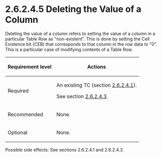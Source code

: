 <html dir="LTR" xmlns:mshelp="http://msdn.microsoft.com/mshelp" xmlns:ddue="http://ddue.schemas.microsoft.com/authoring/2003/5" xmlns:xlink="http://www.w3.org/1999/xlink" xmlns:tool="http://www.microsoft.com/tooltip">
    <head>
        <meta http-equiv="Content-Type" content="text/html; CHARSET=utf-8"></meta>
        <meta name="save" content="history"></meta>
        <title>2.6.2.4.5 Deleting the Value of a Column</title>
        <xml>
            <mshelp:toctitle title="2.6.2.4.5 Deleting the Value of a Column"></mshelp:toctitle>
            <mshelp:rltitle title="[MS-PST]: Deleting the Value of a Column"></mshelp:rltitle>
            <mshelp:keyword index="A" term="332d9862-9d0c-413e-9222-e3c553c81833"></mshelp:keyword>
            <mshelp:attr name="DCSext.ContentType" value="open specification"></mshelp:attr>
            <mshelp:attr name="AssetID" value="332d9862-9d0c-413e-9222-e3c553c81833"></mshelp:attr>
            <mshelp:attr name="TopicType" value="kbRef"></mshelp:attr>
            <mshelp:attr name="DCSext.Title" value="[MS-PST]: Deleting the Value of a Column" />
        </xml>
    </head>
    <body>
        <div id="header">
            <h1 class="heading">2.6.2.4.5 Deleting the Value of a Column</h1>
        </div>
        <div id="mainSection">
            <div id="mainBody">
                <div id="allHistory" class="saveHistory"></div>
                <div id="sectionSection0" class="section" name="collapseableSection">
                    

<p>Deleting the value of a column refers to setting the value
of a column in a particular Table Row as &quot;non-existent&quot;. This is done
by setting the Cell Existence bit (CEB) that corresponds to that column in the
row data to &quot;0&quot;. This is a particular case of modifying contents of a
Table Row.</p>

<table>
 <thead>
  <tr>
   <th>
   <p>Requirement level</p>
   </th>
   <th>
   <p>Actions</p>
   </th>
  </tr>
 </thead>
 <tr>
  <td>
  <p>Required</p>
  </td>
  <td>
  <p>An existing TC (section <a href="a3cafcd6-454a-46b4-a122-ebbda9ae56fb.htm">2.6.2.4.1</a>).</p>
  <p>See section <a href="c3de6cd5-8bf4-415d-b854-2c1bc6c36488.htm">2.6.2.4.3</a>.</p>
  </td>
 </tr>
 <tr>
  <td>
  <p>Recommended</p>
  </td>
  <td>
  <p>None.</p>
  </td>
 </tr>
 <tr>
  <td>
  <p>Optional</p>
  </td>
  <td>
  <p>None.</p>
  </td>
 </tr>
</table>

<p>Possible side effects: See sections 2.6.2.4.1 and 2.6.2.4.3.</p>
                </div>
            </div>
        </div>
    </body>
</html>